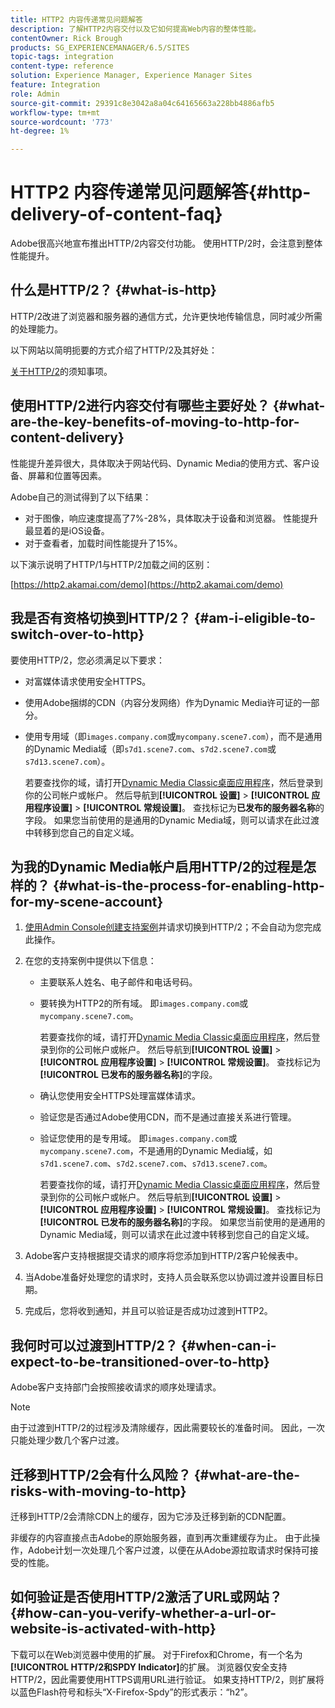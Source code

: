 ```yaml
---
title: HTTP2 内容传递常见问题解答
description: 了解HTTP2内容交付以及它如何提高Web内容的整体性能。
contentOwner: Rick Brough
products: SG_EXPERIENCEMANAGER/6.5/SITES
topic-tags: integration
content-type: reference
solution: Experience Manager, Experience Manager Sites
feature: Integration
role: Admin
source-git-commit: 29391c8e3042a8a04c64165663a228bb4886afb5
workflow-type: tm+mt
source-wordcount: '773'
ht-degree: 1%

---
```


# HTTP2 内容传递常见问题解答{#http-delivery-of-content-faq}

Adobe很高兴地宣布推出HTTP/2内容交付功能。 使用HTTP/2时，会注意到整体性能提升。

## 什么是HTTP/2？ {#what-is-http}

HTTP/2改进了浏览器和服务器的通信方式，允许更快地传输信息，同时减少所需的处理能力。

以下网站以简明扼要的方式介绍了HTTP/2及其好处：

[关于HTTP/2](https://www.engadget.com/2015-02-24-what-you-need-to-know-about-http-2.html)的须知事项。

## 使用HTTP/2进行内容交付有哪些主要好处？ {#what-are-the-key-benefits-of-moving-to-http-for-content-delivery}

性能提升差异很大，具体取决于网站代码、Dynamic Media的使用方式、客户设备、屏幕和位置等因素。

Adobe自己的测试得到了以下结果：

* 对于图像，响应速度提高了7%-28%，具体取决于设备和浏览器。 性能提升最显着的是iOS设备。
* 对于查看者，加载时间性能提升了15%。

以下演示说明了HTTP/1与HTTP/2加载之间的区别：

[https://http2.akamai.com/demo](https://http2.akamai.com/demo)

## 我是否有资格切换到HTTP/2？ {#am-i-eligible-to-switch-over-to-http}

要使用HTTP/2，您必须满足以下要求：

* 对富媒体请求使用安全HTTPS。
* 使用Adobe捆绑的CDN（内容分发网络）作为Dynamic Media许可证的一部分。
* 使用专用域（即`images.company.com`或`mycompany.scene7.com`），而不是通用的Dynamic Media域（即`s7d1.scene7.com`、`s7d2.scene7.com`或`s7d13.scene7.com`）。

  若要查找你的域，请打开[Dynamic Media Classic桌面应用程序](https://experienceleague.adobe.com/docs/dynamic-media-classic/using/getting-started/signing-out.html#getting-started)，然后登录到你的公司帐户或帐户。 然后导航到&#x200B;**[!UICONTROL 设置]** > **[!UICONTROL 应用程序设置]** > **[!UICONTROL 常规设置]**。 查找标记为&#x200B;**已发布的服务器名称**&#x200B;的字段。 如果您当前使用的是通用的Dynamic Media域，则可以请求在此过渡中转移到您自己的自定义域。

## 为我的Dynamic Media帐户启用HTTP/2的过程是怎样的？ {#what-is-the-process-for-enabling-http-for-my-scene-account}

1. [使用Admin Console创建支持案例](https://helpx.adobe.com/cn/enterprise/using/support-for-experience-cloud.html)并请求切换到HTTP/2；不会自动为您完成此操作。
1. 在您的支持案例中提供以下信息：

   * 主要联系人姓名、电子邮件和电话号码。
   * 要转换为HTTP2的所有域。 即`images.company.com`或`mycompany.scene7.com`。

     若要查找你的域，请打开[Dynamic Media Classic桌面应用程序](https://experienceleague.adobe.com/docs/dynamic-media-classic/using/getting-started/signing-out.html#getting-started)，然后登录到你的公司帐户或帐户。 然后导航到&#x200B;**[!UICONTROL 设置]** > **[!UICONTROL 应用程序设置]** > **[!UICONTROL 常规设置]**。 查找标记为&#x200B;**[!UICONTROL 已发布的服务器名称]**&#x200B;的字段。

   * 确认您使用安全HTTPS处理富媒体请求。
   * 验证您是否通过Adobe使用CDN，而不是通过直接关系进行管理。
   * 验证您使用的是专用域。 即`images.company.com`或`mycompany.scene7.com`，不是通用的Dynamic Media域，如`s7d1.scene7.com`、`s7d2.scene7.com`、`s7d13.scene7.com`。

     若要查找你的域，请打开[Dynamic Media Classic桌面应用程序](https://experienceleague.adobe.com/docs/dynamic-media-classic/using/getting-started/signing-out.html#getting-started)，然后登录到你的公司帐户或帐户。 然后导航到&#x200B;**[!UICONTROL 设置]** > **[!UICONTROL 应用程序设置]** > **[!UICONTROL 常规设置]**。 查找标记为&#x200B;**[!UICONTROL 已发布的服务器名称]**&#x200B;的字段。 如果您当前使用的是通用的Dynamic Media域，则可以请求在此过渡中转移到您自己的自定义域。

1. Adobe客户支持根据提交请求的顺序将您添加到HTTP/2客户轮候表中。
1. 当Adobe准备好处理您的请求时，支持人员会联系您以协调过渡并设置目标日期。
1. 完成后，您将收到通知，并且可以验证是否成功过渡到HTTP2。

## 我何时可以过渡到HTTP/2？ {#when-can-i-expect-to-be-transitioned-over-to-http}

Adobe客户支持部门会按照接收请求的顺序处理请求。

>[!NOTE]
>
>由于过渡到HTTP/2的过程涉及清除缓存，因此需要较长的准备时间。 因此，一次只能处理少数几个客户过渡。

## 迁移到HTTP/2会有什么风险？ {#what-are-the-risks-with-moving-to-http}

迁移到HTTP/2会清除CDN上的缓存，因为它涉及迁移到新的CDN配置。

非缓存的内容直接点击Adobe的原始服务器，直到再次重建缓存为止。 由于此操作，Adobe计划一次处理几个客户过渡，以便在从Adobe源拉取请求时保持可接受的性能。

## 如何验证是否使用HTTP/2激活了URL或网站？ {#how-can-you-verify-whether-a-url-or-website-is-activated-with-http}

下载可以在Web浏览器中使用的扩展。 对于Firefox和Chrome，有一个名为&#x200B;**[!UICONTROL HTTP/2和SPDY Indicator]**&#x200B;的扩展。 浏览器仅安全支持HTTP/2，因此需要使用HTTPS调用URL进行验证。 如果支持HTTP/2，则扩展将以蓝色Flash符号和标头“X-Firefox-Spdy”的形式表示：“h2”。
